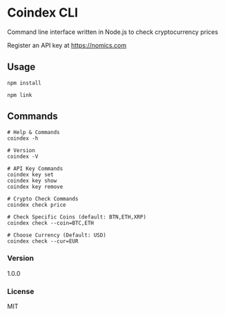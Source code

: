 # Coindex CLI

Command line interface written in Node.js to check cryptocurrency prices

Register an API key at https://nomics.com

## Usage

```
npm install

npm link
```

## Commands

```
# Help & Commands
coindex -h

# Version
coindex -V

# API Key Commands
coindex key set
coindex key show
coindex key remove

# Crypto Check Commands
coindex check price

# Check Specific Coins (default: BTN,ETH,XRP)
coindex check --coin=BTC,ETH

# Choose Currency (Default: USD)
coindex check --cur=EUR
```

### Version

1.0.0

### License

MIT